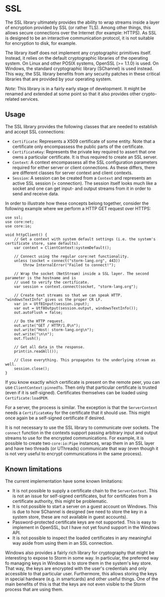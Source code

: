 SSL
===

The SSL library ultimately provides the ability to wrap streams inside a layer of encryption
provided by SSL (or rather TLS). Among other things, this allows secure connections over the
Internet (for example: HTTPS). As SSL is designed to be an interactive communication protocol, it is
not suitable for encryption to disk, for example.

The library itself does not implement any cryptographic primitives itself. Instead, it relies on the
default cryptographic libraries of the operating system. On Linux and other POSIX systems, OpenSSL
(>= 1.1.0) is used. On Windows, the standard cryptographic library (SChannel) is used instead. This
way, the SSL library benefits from any security patches in these critical libraries that are
provided by your operating system.

*Note:* This library is in a fairly early stage of development. It might be renamed and extended at
 some point so that it also provides other crypto-related services.

Usage
-----

The SSL library provides the following classes that are needed to establish and accept SSL connections:

* `Certificate`: Represents a X509 certificate of some entity. Note that a certificate only
  encompassess the public parts of the certificate.
* `CertificateKey`: Represents the private key required to assert that one owns a particular
  certificate. It is thus required to create an SSL server.
* `Context`: A context encompassess all the SSL configuration parameters required for either server
  or client connections. As these differs, there are different classes for server context and client
  contexts.
* `Session`: A session can be created from a `Context` and represents an active SSL session (=
  connection). The session itself looks much like a socket and one can get input- and output streams
  from it in order to send and receive data.

In order to illustrate how these concepts belong together, consider the following example where we
perform a HTTP GET request over HTTPS:

```
use ssl;
use core:net;
use core:io;

void httpClient() {
    // Get a context with system default settings (i.e. the system's certificate store, sane defaults).
    var context = ClientContext:systemDefault();

    // Connect using the regular core:net functionality.
    unless (socket = connect("storm-lang.org", 443))
        throw InternalError("Failed to connect!");

    // Wrap the socket (NetStream) inside a SSL layer. The second parameter is the hostname and is
    // used to verify the certificate.
    var session = context.connect(socket, "storm-lang.org");

    // Create text streams so that we can speak HTTP. "windowsTextInfo" gives us the proper CR LF.
    var in = Utf8Input(session.input);
    var out = Utf8Output(session.output, windowsTextInfo());
    out.autoFlush = false;

    // Do the HTTP request.
    out.write("GET / HTTP/1.0\n");
    out.write("Host: storm-lang.org\n");
    out.write("\n\n");
    out.flush();

    // Get all data in the response.
    print(in.readAll());

    // Close everything. This propagates to the underlying stream as well.
    session.close();
}
```

If you know exactly which certificate is present on the remote peer, you can use
`ClientContext:pinnedTo`. Then only that particular certificate is trusted (even if it is
self-signed). Certificates themselves can be loaded using `Certificate:loadPEM`.

For a server, the process is similar. The exception is that the `ServerContext` needs a
`CertificateKey` for the certificate that it should use. This might once again be a self-signed
certificate if desired.

It is not necessary to use the SSL library to communicate over sockets. The `connect` function in
the contexts support passing arbitrary input and output streams to use for the encrypted
communications. For example, it is possible to create two `core:io:Pipe` instances, wrap them in an
SSL layer and have two threads (or UThreads) communicate that way (even though it is not very useful
to encrypt communications in the same process).


Known limitations
-----------------

The current implementation have some known limitations:

* It is not possible to supply a certificate chain to the `ServerContext`. This is not an issue for
  self-signed certificates, but for certificates from a certificate authority, this might be problematic.
* It is not possible to start a server on a guest account on Windows. This is due to how SChannel
  is designed (we need to store the key in a system store, these are not available in guest accounts).
* Password-protected certificate keys are not supported. This is easy to implement in OpenSSL, but I have
  not yet found support in the Windows API.
* It is not possible to inspect the loaded certificates in any meaningful way aside from using them
  in an SSL connection.

Windows also provides a fairly rich library for cryptography that might be interesting to expose to
Storm in some way. In particular, the preferred way fo managing keys in Windows is to store them in
the system's key store. That way, the keys are encrypted with the user's credentials and only
accessible to that particular user. Furthermore, this allows storing the keys in special hardware
(e.g. in smartcards) and other useful things. One of the main benefits of this is that the keys are
not even visible to the Storm process that are using them.
